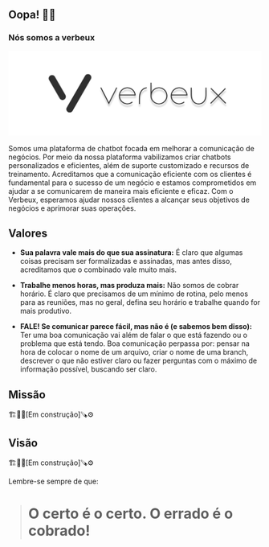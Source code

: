 ## Oopa! 🤘🏾

### Nós somos a verbeux

<div align="center">

![alt text](https://github.com/verbeux-ai/.github/blob/063ea270c10db9b8fa90564cc5c49192c92b7fc1/images/Group%2011.png)

</div>

Somos uma plataforma de chatbot focada em melhorar a comunicação de negócios. Por meio da nossa plataforma vabilizamos criar chatbots personalizados e eficientes, além de suporte customizado e recursos de treinamento. Acreditamos que a comunicação eficiente com os clientes é fundamental para o sucesso de um negócio e estamos comprometidos em ajudar a se comunicarem de maneira mais eficiente e eficaz. Com o Verbeux, esperamos ajudar nossos clientes a alcançar seus objetivos de negócios e aprimorar suas operações.

## Valores
* **Sua palavra vale mais do que sua assinatura:** É claro que algumas coisas precisam ser formalizadas e assinadas, mas antes disso, acreditamos que o combinado vale muito mais.

* **Trabalhe menos horas, mas produza mais:** Não somos de cobrar horário. É claro que precisamos de um mínimo de rotina, pelo menos para as reuniões, mas no geral, defina seu horário e trabalhe quando for mais produtivo.

* **FALE! Se comunicar parece fácil, mas não é (e sabemos bem disso):** Ter uma boa comunicação vai além de falar o que está fazendo ou o problema que está tendo. Boa comunicação perpassa por: pensar na hora de colocar o nome de um arquivo, criar o nome de uma branch, descrever o que não estiver claro ou fazer perguntas com o máximo de informação possível, buscando ser claro.

## Missão
🏗️👷🏾[Em construção]🪚⚙️

## Visão
🏗️👷🏾[Em construção]🪚⚙️

  
  
  
Lembre-se sempre de que:
> # O certo é o certo. O errado é o cobrado!
